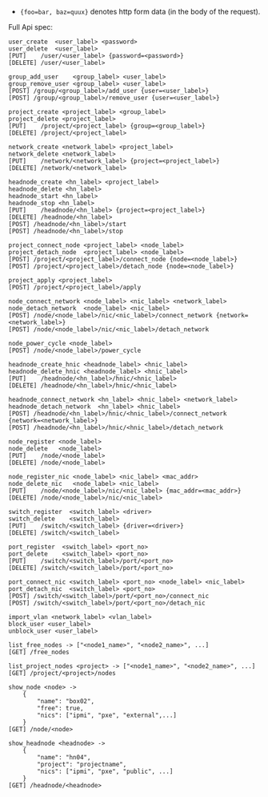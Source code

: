 
* `{foo=bar, baz=quux}` denotes http form data (in the body of the request).

Full Api spec:

    user_create  <user_label> <password>
    user_delete  <user_label>
    [PUT]    /user/<user_label> {password=<password>}
    [DELETE] /user/<user_label>

    group_add_user    <group_label> <user_label>
    group_remove_user <group_label> <user_label>
    [POST] /group/<group_label>/add_user {user=<user_label>}
    [POST] /group/<group_label>/remove_user {user=<user_label>}

    project_create <project_label> <group_label>
    project_delete <project_label>
    [PUT]    /project/<project_label> {group=<group_label>}
    [DELETE] /project/<project_label>

    network_create <network_label> <project_label>
    network_delete <network_label>
    [PUT]    /network/<network_label> {project=<project_label>}
    [DELETE] /network/<network_label>

    headnode_create <hn_label> <project_label>
    headnode_delete <hn_label>
    headnode_start <hn_label>
    headnode_stop <hn_label>
    [PUT]    /headnode/<hn_label> {project=<project_label>}
    [DELETE] /headnode/<hn_label>
    [POST] /headnode/<hn_label>/start
    [POST] /headnode/<hn_label>/stop

    project_connect_node <project_label> <node_label>
    project_detach_node  <project_label> <node_label>
    [POST] /project/<project_label>/connect_node {node=<node_label>}
    [POST] /project/<project_label>/detach_node {node=<node_label>}

    project_apply <project_label>
    [POST] /project/<project_label>/apply

    node_connect_network <node_label> <nic_label> <network_label>
    node_detach_network  <node_label> <nic_label>
    [POST] /node/<node_label>/nic/<nic_label>/connect_network {network=<network_label>}
    [POST] /node/<node_label>/nic/<nic_label>/detach_network

    node_power_cycle <node_label>
    [POST] /node/<node_label>/power_cycle

    headnode_create_hnic <headnode_label> <hnic_label>
    headnode_delete_hnic <headnode_label> <hnic_label>
    [PUT]    /headnode/<hn_label>/hnic/<hnic_label>
    [DELETE] /headnode/<hn_label>/hnic/<hnic_label>

    headnode_connect_network <hn_label> <hnic_label> <network_label>
    headnode_detach_network  <hn_label> <hnic_label>
    [POST] /headnode/<hn_label>/hnic/<hnic_label>/connect_network {network=<network_label>}
    [POST] /headnode/<hn_label>/hnic/<hnic_label>/detach_network

    node_register <node_label>
    node_delete   <node_label>
    [PUT]    /node/<node_label>
    [DELETE] /node/<node_label>

    node_register_nic <node_label> <nic_label> <mac_addr>
    node_delete_nic   <node_label> <nic_label>
    [PUT]    /node/<node_label>/nic/<nic_label> {mac_addr=<mac_addr>}
    [DELETE] /node/<node_label>/nic/<nic_label>

    switch_register  <switch_label> <driver>
    switch_delete    <switch_label>
    [PUT]    /switch/<switch_label> {driver=<driver>}
    [DELETE] /switch/<switch_label>

    port_register  <switch_label> <port_no>
    port_delete    <switch_label> <port_no>
    [PUT]    /switch/<switch_label>/port/<port_no>
    [DELETE] /switch/<switch_label>/port/<port_no>

    port_connect_nic <switch_label> <port_no> <node_label> <nic_label>
    port_detach_nic  <switch_label> <port_no>
    [POST] /switch/<switch_label>/port/<port_no>/connect_nic
    [POST] /switch/<switch_label>/port/<port_no>/detach_nic

    import_vlan <network_label> <vlan_label>
    block_user <user_label>
    unblock_user <user_label>

    list_free_nodes -> ["<node1_name>", "<node2_name>", ...]
    [GET] /free_nodes

    list_project_nodes <project> -> ["<node1_name>", "<node2_name>", ...]
    [GET] /project/<project>/nodes

    show_node <node> ->
        {
            "name": "box02",
            "free": true,
            "nics": ["ipmi", "pxe", "external",...]
        }
    [GET] /node/<node>

    show_headnode <headnode> ->
        {
            "name": "hn04",
            "project": "projectname",
            "nics": ["ipmi", "pxe", "public", ...]
        }
    [GET] /headnode/<headnode>
